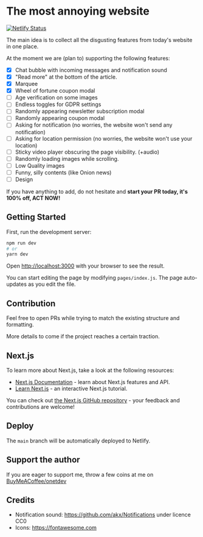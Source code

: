 # The most annoying website 

[![Netlify Status](https://api.netlify.com/api/v1/badges/e13ea0d0-b77d-4307-a5a4-2e413461e3ad/deploy-status)](https://app.netlify.com/sites/themostannoyingwebsite/deploys)

The main idea is to collect all the disgusting features from today's website in one place.

At the moment we are (plan to) supporting the following features:
- [x] Chat bubble with incoming messages and notification sound
- [x] "Read more" at the bottom of the article.
- [x] Marquee
- [x] Wheel of fortune coupon modal
- [ ] Age verification on some images
- [ ] Endless toggles for GDPR settings
- [ ] Randomly appearing newsletter subscription modal
- [ ] Randomly appearing coupon modal
- [ ] Asking for notification (no worries, the website won't send any notification)
- [ ] Asking for location permission (no worries, the website won't use your location)
- [ ] Sticky video player obscuring the page visibility. (+audio)
- [ ] Randomly loading images while scrolling.
- [ ] Low Quality images
- [ ] Funny, silly contents (like Onion news)
- [ ] Design

If you have anything to add, do not hesitate and **start your PR today, it's 100% off, ACT NOW!**

## Getting Started

First, run the development server:

```bash
npm run dev
# or
yarn dev
```

Open [http://localhost:3000](http://localhost:3000) with your browser to see the result.

You can start editing the page by modifying `pages/index.js`. The page auto-updates as you edit the file.

## Contribution

Feel free to open PRs while trying to match the existing structure and formatting.

More details to come if the project reaches a certain traction.

## Next.js

To learn more about Next.js, take a look at the following resources:

- [Next.js Documentation]() - learn about Next.js features and API.
- [Learn Next.js](https://nextjs.org/learn) - an interactive Next.js tutorial.

You can check out [the Next.js GitHub repository](https://github.com/vercel/next.js/) - your feedback and contributions are welcome!

## Deploy

The `main` branch will be automatically deployed to Netlify.

## Support the author

If you are eager to support me, throw a few coins at me on [BuyMeACoffee/onetdev](https://www.buymeacoffee.com/onetdev)

## Credits 

- Notification sound: https://github.com/akx/Notifications under licence CC0
- Icons: https://fontawesome.com 
